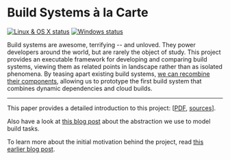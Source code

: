 # Build Systems à la Carte

[![Linux & OS X status](https://img.shields.io/travis/snowleopard/build/master.svg?label=Linux%20%26%20OS%20X)](https://travis-ci.org/snowleopard/build) [![Windows status](https://img.shields.io/appveyor/ci/snowleopard/build/master.svg?label=Windows)](https://ci.appveyor.com/project/snowleopard/build)

Build systems are awesome, terrifying -- and unloved.
They power developers around the world, but are rarely the object of study.
This project provides an executable framework for developing and comparing
build systems, viewing them as related points in landscape rather than as isolated phenomena.
By teasing apart existing build systems,
[we can recombine their components](https://github.com/snowleopard/build/blob/master/src/Build/System.hs),
allowing us to prototype the first build system that combines dynamic dependencies and cloud builds.

----

This paper provides a detailed introduction to this project:
[[PDF](https://github.com/snowleopard/build-systems/releases/download/icfp-submission/build-systems.pdf),
[sources](https://github.com/snowleopard/build-systems/tree/master/paper)].

Also have a look at [this blog post](https://blogs.ncl.ac.uk/andreymokhov/the-task-abstraction/)
about the abstraction we use to model build tasks.

To learn more about the initial motivation behind the project, read
[this earlier blog post](https://blogs.ncl.ac.uk/andreymokhov/cloud-and-dynamic-builds/).
